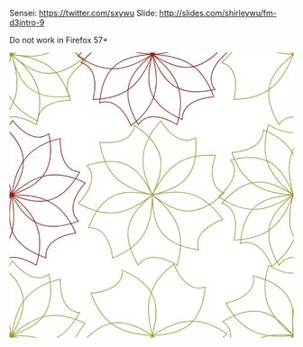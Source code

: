 Sensei: https://twitter.com/sxywu
Slide: http://slides.com/shirleywu/fm-d3intro-9

Do not work in Firefox 57+

![result](./result.jpg)